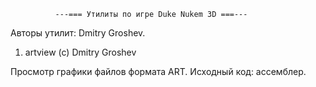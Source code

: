 ﻿              ---=== Утилиты по игре Duke Nukem 3D ===---

Авторы утилит: Dmitry Groshev.

1. artview (c) Dmitry Groshev

Просмотр графики файлов формата ART. Исходный код: ассемблер.